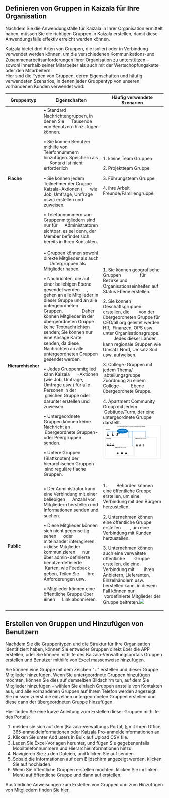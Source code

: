 [5]: http://manage.kaiza.la/
[6]: https://support.office.com/en-us/article/Kaizala-Groups-858bead0-f99b-4215-83c6-b8812bbe3edd
## <a name="define-groups-in-kaizala-for-your-org"></a>Definieren von Gruppen in Kaizala für Ihre Organisation   
Nachdem Sie die Anwendungsfälle für Kaizala in Ihrer Organisation ermittelt haben, müssen Sie die richtigen Gruppen in Kaizala erstellen, damit diese Anwendungsfälle effektiv erreicht werden können.<p>
Kaizala bietet drei Arten von Gruppen, die isoliert oder in Verbindung verwendet werden können, um die verschiedenen Kommunikations-und Zusammenarbeitsanforderungen Ihrer Organisation zu unterstützen – sowohl innerhalb seiner Mitarbeiter als auch mit der Wertschöpfungskette oder den Mitarbeitern.  
Hier sind die Typen von Gruppen, deren Eigenschaften und häufig verwendeten Szenarios, in denen jeder Gruppentyp von unseren vorhandenen Kunden verwendet wird: 

| Gruppentyp   |      Eigenschaften     |  Häufig verwendete Szenarien|
|----------|-------------|------|
|**Flache**|• Standard Nachrichtengruppen, in denen Sie &nbsp; &nbsp; &nbsp;Tausende von Benutzern hinzufügen können.<p>• Sie können Benutzer mithilfe von Telefonnummern hinzufügen. Speichern als &nbsp; &nbsp; &nbsp;Kontakt ist nicht erforderlich<p>• Sie können jedem Teilnehmer der Gruppe Kaizala-Aktionen ( &nbsp; &nbsp; &nbsp;wie Job, Umfrage, Umfrage usw.) erstellen und zuweisen.<p>• Telefonnummern von Gruppenmitgliedern sind nur für &nbsp; &nbsp; &nbsp;Administratoren sichtbar. es sei denn, der Member befindet sich bereits in Ihren Kontakten.| 1. kleine Team Gruppen<p><p> 2. Projektteam Gruppe<p> 3. Führungsteam Gruppe<p> 4. ihre Arbeit Freunde/Familiengruppe| 
|**Hierarchischer**|• Gruppen können sowohl direkte Mitglieder als auch &nbsp; &nbsp; &nbsp;Untergruppen als Mitglieder haben.<p>• Nachrichten, die auf einer beliebigen Ebene gesendet werden &nbsp; &nbsp; &nbsp;, gehen an alle Mitglieder in dieser Gruppe und an alle untergeordneten Gruppen. &nbsp; &nbsp; &nbsp; &nbsp; &nbsp; &nbsp; &nbsp; &nbsp;Daher können Mitglieder in der übergeordneten Gruppe keine Textnachrichten senden; Sie können nur eine Ansage Karte senden, da diese Nachrichten an alle untergeordneten Gruppen gesendet werden. &nbsp;<p>• Jedes Gruppenmitglied kann Kaizala &nbsp; &nbsp; &nbsp;-Aktionen (wie Job, Umfrage, Umfrage usw.) für alle Personen in der &nbsp; &nbsp; &nbsp;gleichen Gruppe oder darunter erstellen und zuweisen.<p>• Untergeordnete Gruppen können keine Nachricht an &nbsp; &nbsp; &nbsp;übergeordnete Gruppen-oder Peergruppen senden.<p>• Untere Gruppen (Blattknoten) der hierarchischen Gruppen &nbsp; &nbsp; &nbsp;sind reguläre flache Gruppen.  |1. Sie können geografische Gruppen &nbsp; &nbsp; &nbsp; &nbsp; &nbsp; &nbsp; &nbsp; &nbsp;für Bezirke und Organisationseinheiten auf Status Ebene erstellen.<p><p>2. Sie können Geschäftsgruppen erstellen, die &nbsp; &nbsp; &nbsp; &nbsp;von der übergeordneten Gruppe für CEO/all org geleitet werden. HR, &nbsp;Finanzen, OPS usw. &nbsp; &nbsp; &nbsp; unter Organisationsgruppe. &nbsp; &nbsp; &nbsp; &nbsp; &nbsp;Jedes dieser Länder kann regionale Gruppen wie Umsatz Nord, Umsatz Süd usw. aufweisen. &nbsp; &nbsp; &nbsp;<p>3. College-Gruppen mit jedem Thema/ &nbsp; &nbsp; &nbsp; &nbsp;abteilungsgruppe Zuordnung zu einem College- &nbsp; &nbsp; &nbsp; &nbsp;Ebene übergeordnete Gruppe.<p>4. Apartment Community Group mit jedem &nbsp; &nbsp; &nbsp; &nbsp;Gebäude/Turm, der eine untergeordnete Gruppe darstellt.![](Images/Hirarical.png)| 
|**Public**|• Der Administrator kann eine Verbindung mit einer beliebigen &nbsp; &nbsp; &nbsp;Anzahl von Mitgliedern herstellen und Informationen senden und suchen.<p>• Diese Mitglieder können sich nicht gegenseitig sehen &nbsp; &nbsp; &nbsp;oder miteinander interagieren. • diese Mitglieder kommunizieren &nbsp; &nbsp; &nbsp;nur über admin-definierte benutzerdefinierte &nbsp; &nbsp; &nbsp;Karten, wie Feedback geben, Teilen Sie &nbsp; &nbsp; &nbsp;Ihre Anforderungen usw.<p>• Mitglieder können eine öffentliche Gruppe über einen &nbsp; &nbsp; &nbsp;Link abonnieren.|1. &nbsp; &nbsp; &nbsp; &nbsp;Behörden können eine öffentliche Gruppe erstellen, um eine Verbindung mit den Bürgern herzustellen.<p>2. Unternehmen können eine öffentliche Gruppe erstellen &nbsp; &nbsp; &nbsp; &nbsp;, um eine Verbindung mit Kunden herzustellen.<p>3. Unternehmen können auch eine verwaltete öffentliche &nbsp; &nbsp; &nbsp; &nbsp;Gruppe erstellen, die eine Verbindung mit &nbsp; &nbsp; &nbsp; &nbsp;ihren Anbietern, Lieferanten, Einzelhändlern usw. herstellen kann. in diesem Fall können nur &nbsp; &nbsp; &nbsp; &nbsp;vordefinierte Mitglieder der Gruppe beitreten.![](Images/Public%20group.png)|
  
##  <a name="create-groups-and-add-users"></a>Erstellen von Gruppen und Hinzufügen von Benutzern  
Nachdem Sie die Gruppentypen und die Struktur für Ihre Organisation identifiziert haben, können Sie entweder Gruppen direkt über die APP erstellen, oder Sie können mithilfe des Kaizala-Verwaltungsportals Gruppen erstellen und Benutzer mithilfe von Excel massenweise hinzufügen.<p>
Sie können eine Gruppe mit dem Zeichen "+" erstellen und dieser Gruppe Mitglieder hinzufügen. Wenn Sie untergeordnete Gruppen hinzufügen möchten, können Sie dies auf demselben Bildschirm tun, auf dem Sie Mitglieder hinzufügen – wählen Sie einfach Gruppen anstelle von Kontakten aus, und alle vorhandenen Gruppen auf Ihrem Telefon werden angezeigt. Sie müssen zuerst die einzelnen untergeordneten Gruppen erstellen und diese dann der übergeordneten Gruppe hinzufügen.<p>
Hier finden Sie eine kurze Anleitung zum Erstellen dieser Gruppen mithilfe des Portals:<p> 
1.  melden sie sich auf dem [Kaizala-verwaltungs Portal] [ 5] mit ihren Office 365-anmeldeinformationen oder Kaizala Pro-anmeldeinformationen an.
2.  Klicken Sie unter Add users in Bulk auf Upload CSV file.
3.  Laden Sie Excel-Vorlagen herunter, und fügen Sie gegebenenfalls Mobiltelefonnummern und Hierarchieinformationen hinzu.  
4.  Navigieren Sie zu den Dateien, und klicken Sie auf senden.
5.  Sobald die Informationen auf dem Bildschirm angezeigt werden, klicken Sie auf hochladen.
6.  Wenn Sie öffentliche Gruppen erstellen möchten, klicken Sie im linken Menü auf öffentliche Gruppe und dann auf erstellen.
  
Ausführliche Anweisungen zum Erstellen von Gruppen und zum Hinzufügen von Mitgliedern finden Sie [hier.][6]  
